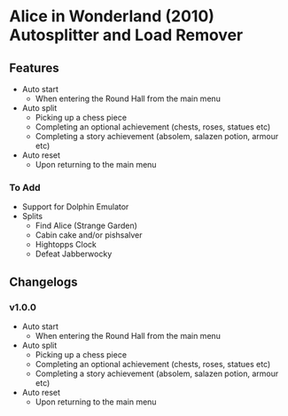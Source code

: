 # Alice in Wonderland (2010) Autosplitter and Load Remover

## Features
- Auto start
    - When entering the Round Hall from the main menu
- Auto split
    - Picking up a chess piece
    - Completing an optional achievement (chests, roses, statues etc)
    - Completing a story achievement (absolem, salazen potion, armour etc)
- Auto reset
    - Upon returning to the main menu

### To Add
- Support for Dolphin Emulator
- Splits
    - Find Alice (Strange Garden)
    - Cabin cake and/or pishsalver
    - Hightopps Clock
    - Defeat Jabberwocky

## Changelogs
### v1.0.0
- Auto start
    - When entering the Round Hall from the main menu
- Auto split
    - Picking up a chess piece
    - Completing an optional achievement (chests, roses, statues etc)
    - Completing a story achievement (absolem, salazen potion, armour etc)
- Auto reset
    - Upon returning to the main menu